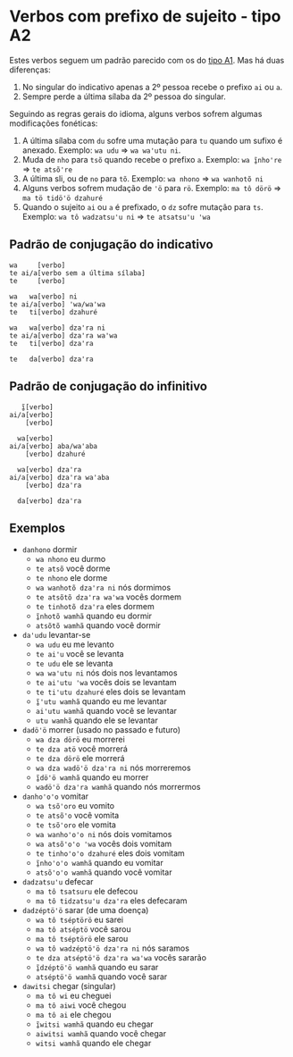 # Verbos com prefixo de sujeito - tipo A2

Estes verbos seguem um padrão parecido com os do [tipo A1](../tipoa1/index.md). Mas há duas diferenças:

1. No singular do indicativo apenas a 2º pessoa recebe o prefixo `ai` ou `a`.
1. Sempre perde a última sílaba da 2º pessoa do singular.

Seguindo as regras gerais do idioma, alguns verbos sofrem algumas modificações fonéticas:

1. A última sílaba com `du` sofre uma mutação para `tu` quando um sufixo é anexado. Exemplo: `wa udu` => `wa waꞌutu ni`.
1. Muda de `nho` para `tsõ` quando recebe o prefixo `a`. Exemplo: `wa ĩ̱nhoꞌre` => `te atsõꞌre`
1. A última sli, ou de `no` para `tõ`. Exemplo: `wa nhono` => `wa wanhotõ ni`
1. Alguns verbos sofrem mudação de `ꞌö` para `rö`. Exemplo: `ma tô dörö` => `ma tö tidöꞌö dzahuré`
1. Quando o sujeito `ai` ou `a` é prefixado, o `dz` sofre mutação para `ts`. Exemplo: `wa tô wadzatsuꞌu ni` => `te atsatsuꞌu ꞌwa`

## Padrão de conjugação do indicativo

```text
wa     [verbo]
te ai/a[verbo sem a última sílaba]
te     [verbo]

wa   wa[verbo] ni
te ai/a[verbo] ꞌwa/waꞌwa
te   ti[verbo] dzahuré

wa   wa[verbo] dzaꞌra ni
te ai/a[verbo] dzaꞌra waꞌwa
te   ti[verbo] dzaꞌra

te   da[verbo] dzaꞌra
```

## Padrão de conjugação do infinitivo

```text
   ĩ̱[verbo]
ai/a[verbo]
    [verbo]

  wa[verbo]
ai/a[verbo] aba/waꞌaba 
    [verbo] dzahuré 

  wa[verbo] dzaꞌra
ai/a[verbo] dzaꞌra waꞌaba
    [verbo] dzaꞌra
    
  da[verbo] dzaꞌra
```

## Exemplos

- `danhono` dormir
  - `wa nhono` eu durmo
  - `te atsõ` você dorme
  - `te nhono` ele dorme
  - `wa wanhotõ dzaꞌra ni` nós dormimos
  - `te atsõtõ dzaꞌra waꞌwa` vocês dormem
  - `te tinhotõ dzaꞌra` eles dormem
  - `ĩ̱nhotõ wamhã` quando eu dormir
  - `atsõtõ wamhã` quando você dormir
- `daꞌudu` levantar-se
  - `wa udu` eu me levanto
  - `te aiꞌu` você se levanta
  - `te udu` ele se levanta
  - `wa waꞌutu ni` nós dois nos levantamos
  - `te aiꞌutu ꞌwa` vocês dois se levantam
  - `te tiꞌutu dzahuré` eles dois se levantam
  - `ĩ̱ꞌutu wamhã` quando eu me levantar
  - `aiꞌutu wamhã` quando você se levantar
  - `utu wamhã` quando ele se levantar
- `dadöꞌö` morrer (usado no passado e futuro)
  - `wa dza dörö` eu morrerei
  - `te dza atö` você morrerá
  - `te dza dörö` ele morrerá
  - `wa dza wadöꞌö dzaꞌra ni` nós morreremos
  - `ĩ̱döꞌö wamhã` quando eu morrer
  - `wadöꞌö dzaꞌra wamhã` quando nós morrermos
- `danhoꞌoꞌo` vomitar
  - `wa tsõꞌoro` eu vomito
  - `te atsõꞌo` você vomita
  - `te tsõꞌoro` ele vomita
  - `wa wanhoꞌoꞌo ni` nós dois vomitamos
  - `wa atsõꞌoꞌo ꞌwa` vocês dois vomitam
  - `te tinhoꞌoꞌo dzahuré` eles dois vomitam
  - `ĩ̱nhoꞌoꞌo wamhã` quando eu vomitar
  - `atsõꞌoꞌo wamhã` quando você vomitar
- `dadzatsuꞌu` defecar
  - `ma tô tsatsuru` ele defecou
  - `ma tô tidzatsuꞌu dzaꞌra` eles defecaram
- `dadzéptöꞌö` sarar (de uma doença)
  - `wa tô tséptörö` eu sarei
  - `ma tô atséptö` você sarou
  - `ma tô tséptörö` ele sarou
  - `wa tô wadzéptöꞌö dzaꞌra ni` nós saramos
  - `te dza atséptöꞌö dzaꞌra waꞌwa` vocês sararão
  - `ĩ̱dzéptöꞌö wamhã` quando eu sarar
  - `atséptöꞌö wamhã` quando você sarar
- `dawitsi` chegar (singular)
  - `ma tô wi` eu cheguei
  - `ma tô aiwi` você chegou
  - `ma tô ai` ele chegou
  - `ĩ̱witsi wamhã` quando eu chegar
  - `aiwitsi wamhã` quando você chegar
  - `witsi wamhã` quando ele chegar
